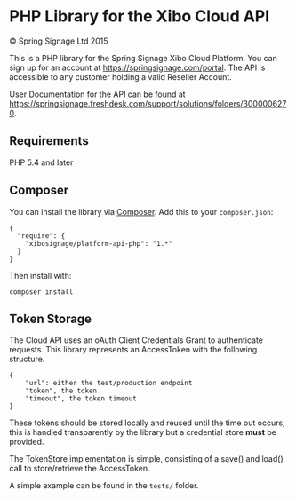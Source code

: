 # PHP Library for the Xibo Cloud API

&copy; Spring Signage Ltd 2015

This is a PHP library for the Spring Signage Xibo Cloud Platform. You can sign up for an account at https://springsignage.com/portal. The API is accessible to any customer holding a valid Reseller Account.

User Documentation for the API can be found at https://springsignage.freshdesk.com/support/solutions/folders/3000006270.

## Requirements
PHP 5.4 and later

## Composer
You can install the library via [Composer](http://getcomposer.org/). Add this to your `composer.json`:
```
{
  "require": {
    "xibosignage/platform-api-php": "1.*"
  }
}
```

Then install with:

```
composer install
```

## Token Storage
The Cloud API uses an oAuth Client Credentials Grant to authenticate requests. This library represents an AccessToken with the following structure.

```
{
	"url": either the test/production endpoint
	"token", the token
	"timeout", the token timeout
}
```

These tokens should be stored locally and reused until the time out occurs, this is handled transparently by the library but a credential store **must** be provided.

The TokenStore implementation is simple, consisting of a save() and load() call to store/retrieve the AccessToken.

A simple example can be found in the `tests/` folder.